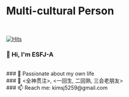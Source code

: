 # Multi-cultural Person
</br>

[![Hits](https://hits.seeyoufarm.com/api/count/incr/badge.svg?url=https%3A%2F%2Fgithub.com%2Fkimsj5259&count_bg=%2379C83D&title_bg=%23555555&icon=&icon_color=%23E7E7E7&title=hits&edge_flat=false)](https://hits.seeyoufarm.com)
</br>
### 👋 Hi, I'm ESFJ-A
</br>
### 🔭 Passionate about my own life 
</br>
### 🌱 <全神贯注>, <一回生, 二回熟, 三会老朋友>
</br>
### 📫 Reach me: kimsj5259@gmail.com



<!-- 
- 🔭 I’m currently working on Bootcamp.
- 🌱 I’m currently learning python based on django framework to build backend server.
- 👯 I’m looking to collaborate on existed business with programming skills.
- 🤔 I’m looking for help with any kinds of business that needs coding ability.
- 💬 Feel free to ask me about personal background & programming skills.
- 📫 How to reach me: kimsj5259@gmail.com
-->



